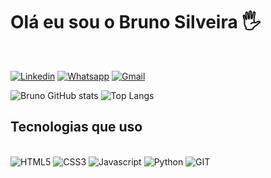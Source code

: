 # Olá eu sou o Bruno Silveira 🖐
<br>

[![Linkedin](https://img.shields.io/badge/LinkedIn-0077B5?style=for-the-badge&logo=linkedin&logoColor=white)](https://www.linkedin.com/in/bruno-silveira-serena-benevenuto-dos-santos-786951235/)
[![Whatsapp](https://img.shields.io/badge/WhatsApp-25D366?style=for-the-badge&logo=whatsapp&logoColor=white)]( https://api.whatsapp.com/send?phone=54996651504)
[![Gmail](https://img.shields.io/badge/Gmail-D14836?style=for-the-badge&logo=gmail&logoColor=white)](mailto:brunosilveiraserena@gmail.com)

![Bruno GitHub stats](https://github-readme-stats.vercel.app/api?username=BrunoSilveira13&show_icons=true&theme=tokyonight)
![Top Langs](https://github-readme-stats.vercel.app/api/top-langs/?username=BrunoSilveira13&&hide_progress=false&theme=tokyonight&layout=compact)

## Tecnologias que uso
<div style="display: inline_block"></br>
    <img align="canter" alt="HTML5" src="https://img.shields.io/badge/HTML5-E34F26?style=for-the-badge&logo=html5&logoColor=white">
    <img align="canter" alt="CSS3" src="https://img.shields.io/badge/CSS3-1572B6?style=for-the-badge&logo=css3&logoColor=white">
    <img align="canter" alt="Javascript" src="https://img.shields.io/badge/JavaScript-F7DF1E?style=for-the-badge&logo=javascript&logoColor=black">
    <img align="canter" alt="Python" src="https://img.shields.io/badge/Python-3776AB?style=for-the-badge&logo=python&logoColor=white">
    <img align="canter" alt="GIT" src="https://img.shields.io/badge/GIT-E44C30?style=for-the-badge&logo=git&logoColor=white">
</div>
